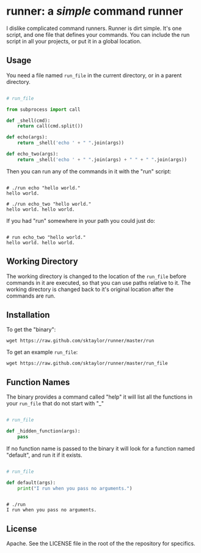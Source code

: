 
# runner: a *simple* command runner

I dislike complicated command runners. Runner is dirt simple. It's one script, and one file that defines your commands.
You can include the run script in all your projects, or put it in a global location.

## Usage

You need a file named `run_file` in the current directory, or in a parent directory.

```python

# run_file

from subprocess import call

def _shell(cmd):
    return call(cmd.split())

def echo(args):
    return _shell('echo ' + " ".join(args))

def echo_two(args):
    return _shell('echo ' + " ".join(args) + " " + " ".join(args))

```

Then you can run any of the commands in it with the "run" script:

```

# ./run echo "hello world."
hello world.

# ./run echo_two "hello world." 
hello world. hello world.

```

If you had "run" somewhere in your path you could just do:

```

# run echo_two "hello world." 
hello world. hello world.

```

## Working Directory

The working directory is changed to the location of the `run_file` before commands in it are executed, so that you can use paths relative to it.
The working directory is changed back to it's original location after the commands are run.

## Installation

To get the "binary":
```
wget https://raw.github.com/sktaylor/runner/master/run
```

To get an example `run_file`:
```
wget https://raw.github.com/sktaylor/runner/master/run_file
```

## Function Names

The binary provides a command called "help" it will list all the functions in your `run_file` that do not start with "\_"

```python

# run_file

def _hidden_function(args):
    pass

```

If no function name is passed to the binary it will look for a function named "default", and run it if it exists.

```python

# run_file

def default(args):
    print("I run when you pass no arguments.")

```

```

# ./run
I run when you pass no arguments.

```
    
## License

Apache. See the LICENSE file in the root of the the repository for specifics.

